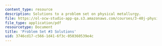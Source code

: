 ```yaml
---
content_type: resource
description: Solutions to a problem set on physical metallurgy.
file: https://ol-ocw-studio-app-qa.s3.amazonaws.com/courses/3-40j-physical-metallurgy-fall-2009/3746cd17c5661d416f3c050360539e4c_MIT3_40JF09_sol3.pdf
file_type: application/pdf
resourcetype: Document
title: 'Problem Set #3 Solutions'
uid: 3746cd17-c566-1d41-6f3c-050360539e4c
---
```

